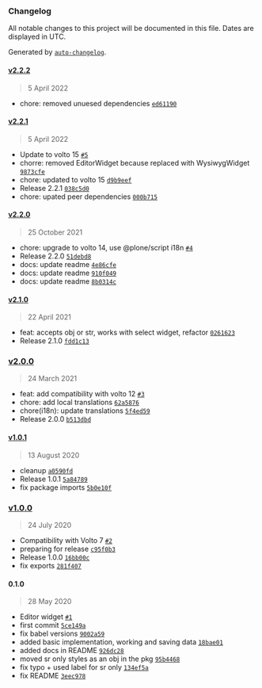 ### Changelog

All notable changes to this project will be documented in this file. Dates are displayed in UTC.

Generated by [`auto-changelog`](https://github.com/CookPete/auto-changelog).

#### [v2.2.2](https://github.com/collective/volto-multilingual-widget/compare/v2.2.1...v2.2.2)

> 5 April 2022

- chore: removed unuesed dependencies [`ed61190`](https://github.com/collective/volto-multilingual-widget/commit/ed6119065ef4c267a4e0e8d12412c410b9c2d46f)

#### [v2.2.1](https://github.com/collective/volto-multilingual-widget/compare/v2.2.0...v2.2.1)

> 5 April 2022

- Update to volto 15 [`#5`](https://github.com/collective/volto-multilingual-widget/pull/5)
- chorre: removed EditorWidget because replaced with WysiwygWidget [`9873cfe`](https://github.com/collective/volto-multilingual-widget/commit/9873cfe6b1bd8b2ee68e56ea21bef6012e17aa86)
- chore: updated to volto 15 [`d9b9eef`](https://github.com/collective/volto-multilingual-widget/commit/d9b9eeff8daef5273b550a7e9dc89354af069333)
- Release 2.2.1 [`038c5d0`](https://github.com/collective/volto-multilingual-widget/commit/038c5d03696786ddfaf2f83afa10c93452240fec)
- chore: upated peer dependencies [`000b715`](https://github.com/collective/volto-multilingual-widget/commit/000b71555b5226ef16795e93f977e5a1a15b3e47)

#### [v2.2.0](https://github.com/collective/volto-multilingual-widget/compare/v2.1.0...v2.2.0)

> 25 October 2021

- chore: upgrade to volto 14, use @plone/script i18n [`#4`](https://github.com/collective/volto-multilingual-widget/pull/4)
- Release 2.2.0 [`51debd8`](https://github.com/collective/volto-multilingual-widget/commit/51debd8b4c48f7fa5a62fffe42103ae7f97e6ee2)
- docs: update readme [`4e86cfe`](https://github.com/collective/volto-multilingual-widget/commit/4e86cfe038a6149c9a95106451b208015603ccb6)
- docs: update readme [`910f049`](https://github.com/collective/volto-multilingual-widget/commit/910f04932edb54ec971714c1ad31815f42cd7f14)
- docs: update readme [`8b0314c`](https://github.com/collective/volto-multilingual-widget/commit/8b0314c7b81feb7b7075087ed36586d13dec0202)

#### [v2.1.0](https://github.com/collective/volto-multilingual-widget/compare/v2.0.0...v2.1.0)

> 22 April 2021

- feat: accepts obj or str, works with select widget, refactor [`0261623`](https://github.com/collective/volto-multilingual-widget/commit/0261623f647f6af391567a0b558658301a44f970)
- Release 2.1.0 [`fdd1c13`](https://github.com/collective/volto-multilingual-widget/commit/fdd1c13b4afc02bcdea0ddf840863063f8c8b5de)

### [v2.0.0](https://github.com/collective/volto-multilingual-widget/compare/v1.0.1...v2.0.0)

> 24 March 2021

- feat: add compatibility with volto 12 [`#3`](https://github.com/collective/volto-multilingual-widget/pull/3)
- chore: add local translations [`62a5876`](https://github.com/collective/volto-multilingual-widget/commit/62a5876be714b900c0c7c3beafdf26a99bddc51a)
- chore(i18n): update translations [`5f4ed59`](https://github.com/collective/volto-multilingual-widget/commit/5f4ed59fe2282ec486abcb8bcdccfb45d99a5e70)
- Release 2.0.0 [`b513dbd`](https://github.com/collective/volto-multilingual-widget/commit/b513dbd8f16f00b67e6c75efab0d553d433f3f10)

#### [v1.0.1](https://github.com/collective/volto-multilingual-widget/compare/v1.0.0...v1.0.1)

> 13 August 2020

- cleanup [`a0590fd`](https://github.com/collective/volto-multilingual-widget/commit/a0590fd564269a9529609ea3978de11715f4fc03)
- Release 1.0.1 [`5a84789`](https://github.com/collective/volto-multilingual-widget/commit/5a8478902be211419f372d52311d464e89e2f77e)
- fix package imports [`5b0e10f`](https://github.com/collective/volto-multilingual-widget/commit/5b0e10f8f50e62ad22dd9806a9b106ecd2224b72)

### [v1.0.0](https://github.com/collective/volto-multilingual-widget/compare/0.1.0...v1.0.0)

> 24 July 2020

- Compatibility with Volto 7 [`#2`](https://github.com/collective/volto-multilingual-widget/pull/2)
- preparing for release [`c95f0b3`](https://github.com/collective/volto-multilingual-widget/commit/c95f0b38586123eeefa27d2c17c0be7e936637bf)
- Release 1.0.0 [`16bb00c`](https://github.com/collective/volto-multilingual-widget/commit/16bb00cdc4bba8e059fceb512670579232aaaeb8)
- fix exports [`281f407`](https://github.com/collective/volto-multilingual-widget/commit/281f407cff75c6806ff14fb44f2d58b033c6b52f)

#### 0.1.0

> 28 May 2020

- Editor widget [`#1`](https://github.com/collective/volto-multilingual-widget/pull/1)
- first commit [`5ce149a`](https://github.com/collective/volto-multilingual-widget/commit/5ce149a1db23bcbd8bc8498192b8bc6fc99767c7)
- fix babel versions [`9002a59`](https://github.com/collective/volto-multilingual-widget/commit/9002a59845d224c0b29997d4d3f58d0e7b77f07e)
- added basic implementation, working and saving data [`18bae01`](https://github.com/collective/volto-multilingual-widget/commit/18bae010a87bfd52dca070a77b1ac556c0a652e5)
- added docs in README [`926dc28`](https://github.com/collective/volto-multilingual-widget/commit/926dc28435a453fafb1aa5271424f87947e7e6dc)
- moved sr only styles as an obj in the pkg [`95b4468`](https://github.com/collective/volto-multilingual-widget/commit/95b44680b7c1313bc7af186578b42ac972dc715f)
- fix typo + used label for sr only [`134ef5a`](https://github.com/collective/volto-multilingual-widget/commit/134ef5a74f649354a3df9d44d166dfb47596df5c)
- fix README [`3eec978`](https://github.com/collective/volto-multilingual-widget/commit/3eec978e4e0e5f1c610fd1fc434d26d2c46e26c3)
